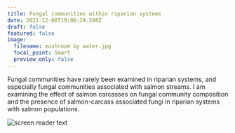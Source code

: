 ```yaml
---
title: Fungal communities within riparian systems
date: 2021-12-08T19:06:24.598Z
draft: false
featured: false
image:
  filename: mushroom by water.jpg
  focal_point: Smart
  preview_only: false
---
```

Fungal communities have rarely been examined in riparian systems, and especially fungal communities associated with salmon streams. I am examining the effect of salmon carcasses on fungal community composition and the presence of salmon-carcass associated fungi in riparian systems with salmon populations. 

![screen reader text](amanita.jpg "caption")
